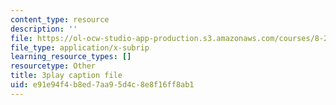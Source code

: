 ```yaml
---
content_type: resource
description: ''
file: https://ol-ocw-studio-app-production.s3.amazonaws.com/courses/8-286-the-early-universe-fall-2013/e91e94f4b8ed7aa95d4c8e8f16ff8ab1_seBwiL9InII.srt
file_type: application/x-subrip
learning_resource_types: []
resourcetype: Other
title: 3play caption file
uid: e91e94f4-b8ed-7aa9-5d4c-8e8f16ff8ab1
---
```

